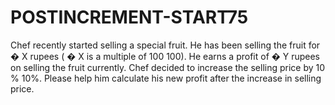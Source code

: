 # POSTINCREMENT-START75
Chef recently started selling a special fruit. He has been selling the fruit for  � X rupees ( � X is a multiple of  100 100). He earns a profit of  � Y rupees on selling the fruit currently.  Chef decided to increase the selling price by  10 % 10%. Please help him calculate his new profit after the increase in selling price.
